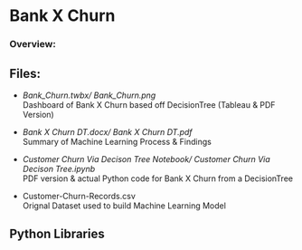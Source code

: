 # Bank X Churn
### Overview:

## Files:

 - _Bank_Churn.twbx/ Bank_Churn.png_  <br />
 Dashboard of Bank X Churn based off DecisionTree (Tableau & PDF Version)
   
   
 - _Bank X Churn DT.docx/ Bank X Churn DT.pdf_  <br />
 Summary of Machine Learning Process & Findings
   
   
 - _Customer Churn Via Decison Tree Notebook/ Customer Churn Via Decison Tree.ipynb_  <br />
 PDF version & actual Python code for Bank X Churn from a DecisionTree
 
 
 - Customer-Churn-Records.csv  <br />
 Orignal Dataset used to build Machine Learning Model
 
## Python Libraries
